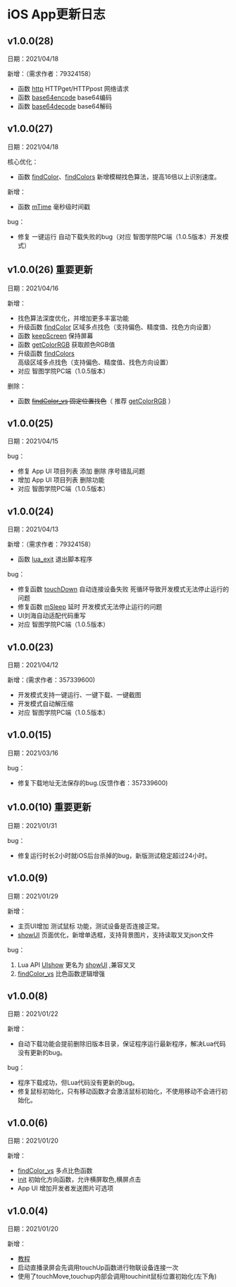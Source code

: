 # iOS App更新日志
<!-- ## v1.0.0(*) 正在修复
日期：2021/

新增：
+ 新增API函数（需求作者：79324158）
+ aes加密解密

待解决的bug：
+ 搜索设备，搜索不到时出现卡死问题（反馈作者：79324158） -->

## v1.0.0(28)
日期：2021/04/18

新增：（需求作者：79324158）
+ 函数 [http](./鱼叉助手API文档.md/#http) HTTPget/HTTPpost 网络请求
+ 函数 [base64encode](./鱼叉助手API文档.md/#base64encode) base64编码
+ 函数 [base64decode](./鱼叉助手API文档.md/#base64decode) base64解码

## v1.0.0(27)
日期：2021/04/18

核心优化：
+ 函数 [findColor](./鱼叉助手API文档.md/#findColor)、[findColors](./鱼叉助手API文档.md/#findColors) 新增模糊找色算法，提高16倍以上识别速度。

新增：
+ 函数 [mTime](./鱼叉助手API文档.md/#mTime) 毫秒级时间戳

bug：
+ 修复 一键运行 自动下载失败的bug（对应 智图学院PC端（1.0.5版本）开发模式）

## v1.0.0(26) 重要更新
日期：2021/04/16

新增：
+ 找色算法深度优化，并增加更多丰富功能
+ 升级函数 [findColor](./鱼叉助手API文档.md/#findColor) 区域多点找色（支持偏色、精度值、找色方向设置）
+ 函数 [keepScreen](./鱼叉助手API文档.md/#keepScreen) 保持屏幕
+ 函数 [getColorRGB](./鱼叉助手API文档.md/#getColorRGB) 获取颜色RGB值
+ 升级函数 [findColors](./鱼叉助手API文档.md/#findColors) 高级区域多点找色（支持偏色、精度值、找色方向设置）
+ 对应 智图学院PC端（1.0.5版本）

删除：
+ 函数 ~~[findColor_vs](./鱼叉助手API文档.md/#findColor_vs) 固定位置找色~~（ 推荐 [getColorRGB](./鱼叉助手API文档.md/#getColorRGB) ）

## v1.0.0(25)
日期：2021/04/15

bug：
+ 修复 App UI 项目列表 添加 删除 序号错乱问题
+ 增加 App UI 项目列表 删除功能
+ 对应 智图学院PC端（1.0.5版本）

## v1.0.0(24)
日期：2021/04/13

新增：（需求作者：79324158）
+ 函数 [lua_exit](./鱼叉助手API文档.md/#lua_exit) 退出脚本程序

bug：
+ 修复函数 [touchDown](./鱼叉助手API文档.md/#touchDown) 自动连接设备失败 死循环导致开发模式无法停止运行的问题
+ 修复函数 [mSleep](./鱼叉助手API文档.md/#mSleep) 延时 开发模式无法停止运行的问题
+ UI刘海自动适配代码重写
+ 对应 智图学院PC端（1.0.5版本）

## v1.0.0(23)
日期：2021/04/12

新增：(需求作者：357339600)
+ 开发模式支持一键运行、一键下载、一键截图
+ 开发模式自动解压缩
+ 对应 智图学院PC端（1.0.5版本）

## v1.0.0(15)
日期：2021/03/16

bug：
+ 修复下载地址无法保存的bug.(反馈作者：357339600)

## v1.0.0(10) 重要更新
日期：2021/01/31

bug：
+ 修复运行时长2小时就iOS后台杀掉的bug，新版测试稳定超过24小时。

## v1.0.0(9)
日期：2021/01/29

新增：
+ 主页UI增加 测试鼠标 功能，测试设备是否连接正常。
+ [showUI](./鱼叉助手API文档.md/#showUI) 页面优化，新增单选框，支持背景图片，支持读取叉叉json文件

bug：
1. Lua API [UIshow](./鱼叉助手API文档.md/#UIshow) 更名为 [showUI](./鱼叉助手API文档.md/#showUI) ,兼容叉叉
2. [findColor_vs](./鱼叉助手API文档.md/#findColor_vs) 比色函数逻辑增强

## v1.0.0(8)
日期：2021/01/22

新增：
+ 自动下载功能会提前删除旧版本目录，保证程序运行最新程序，解决Lua代码没有更新的bug。

bug：
+ 程序下载成功，但Lua代码没有更新的bug。
+ 修复鼠标初始化，只有移动函数才会激活鼠标初始化，不使用移动不会进行初始化。

## v1.0.0(6)
日期：2021/01/20

新增：
+ [findColor_vs](./鱼叉助手API文档.md/#findColor_vs) 多点比色函数
+ [init](./鱼叉助手API文档.md/#init) 初始化方向函数，允许横屏取色,横屏点击
+ App UI 增加开发者发送图片可选项

## v1.0.0(4)
日期：2021/01/20

新增：
+ [教程](https://www.bilibili.com/video/BV1qt4y1z7Rw)
+ 启动直播录屏会先调用touchUp函数进行物联设备连接一次
+ 使用了touchMove,touchup内部会调用touchinit鼠标位置初始化(左下角)